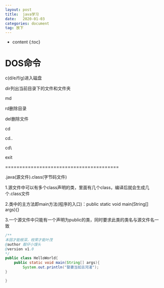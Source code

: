 ```yaml
---
layout: post
title:  java学习
date:   2020-01-03
categories: document
tag: 放下
---
```


* content
{:toc}


DOS命令			
====================================


c(d/e/f/g)进入磁盘


dir列出当前目录下的文件和文件夹


md


rd删除目录


del删除文件


cd


cd..


cd\


exit


========================================


.java(源文件).class(字节码文件)


1.源文件中可以有多个class声明的类，里面有几个class，编译后就会生成几个.class文件


2.类中的主方法即main方法(程序的入口)：public static void main(String[] args){}

3.一个源文件中只能有一个声明为public的类，同时要求此类的类名与源文件名一致


```java
/**
本固才能根深，枝荣才能叶茂
@author 靓仔小馒头
@version v1.0
*/
public class HelloWorld{
	public static void main(String[] args){
		System.out.println("娶妻当如古河渚");
}

}
```


